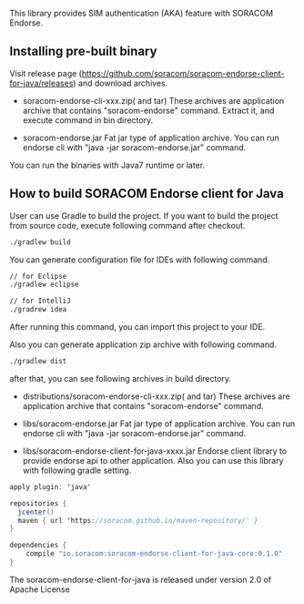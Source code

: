 This library provides SIM authentication (AKA) feature with SORACOM Endorse.

## Installing pre-built binary
Visit release page (https://github.com/soracom/soracom-endorse-client-for-java/releases) and download archives.

- soracom-endorse-cli-xxx.zip( and tar)
These archives are application archive that contains "soracom-endorse" command. Extract it, and execute command in bin directory.

- soracom-endorse.jar
Fat jar type of application archive. You can run endorse cli with "java -jar soracom-endorse.jar" command.

You can run the binaries with Java7 runtime or later.

## How to build SORACOM Endorse client for Java
User can use Gradle to build the project. If you want to build the project from source code, execute following command after checkout.
 
```sh
./gradlew build
```

You can generate configuration file for IDEs with following command.

```sh
// for Eclipse
./gradlew eclipse

// for IntelliJ
./gradrew idea
```

After running this command, you can import this project to your IDE.

Also you can generate application zip archive with following command.

```sh
./gradlew dist
```

after that, you can see following archives in build directory.

- distributions/soracom-endorse-cli-xxx.zip( and tar)
These archives are application archive that contains "soracom-endorse" command.

- libs/soracom-endorse.jar
Fat jar type of application archive. You can run endorse cli with "java -jar soracom-endorse.jar" command.

- libs/soracom-endorse-client-for-java-xxxx.jar
Endorse client library to provide endorse api to other application. Also you can use this library with following gradle setting.

```java
apply plugin: 'java'

repositories {
  jcenter()
  maven { url 'https://soracom.github.io/maven-repository/' }
}

dependencies {
    compile "io.soracom:soracom-endorse-client-for-java-core:0.1.0"
}
```

The soracom-endorse-client-for-java is released under version 2.0 of Apache License
